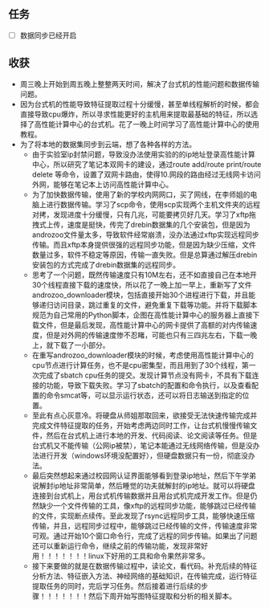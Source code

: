 ## 任务

* [ ] 数据同步已经开启



## 收获

* 周三晚上开始到周五晚上整整两天时间，解决了台式机的性能问题和数据传输问题。
* 因为台式机的性能导致特征提取过程十分缓慢，甚至单线程解析的时候，都会直接导致cpu爆炸，所以寻求性能更好的主机用来提取最基础的特征，所以选择了高性能计算中心的台式机。花了一晚上时间学习了高性能计算中心的使用教程。
* 为了将本地的数据集同步到云端，想了各种各样的方法。
  * 由于实验室ip封禁问题，导致没办法使用实验的的ip地址登录高性能计算中心，所以研究了笔记本双网卡的建设，通过route add/route print/route delete 等命令，设置了双网卡路由，使得10.网段的路由经过无线网卡访问外网，能够在笔记本上访问高性能计算中心。
  * 为了加快数据传输，使用了新的学校内网网口，买了网线，在李师姐的电脑上进行数据传输。学习了scp命令，使用scp实现两个主机文件夹的远程对拷，发现进度十分缓慢，只有几兆，可能要拷贝好几天。学习了xftp拖拽式上传，速度是挺快，传完了drebin数据集的几个安装包，但是因为androzoo文件量太多，导致软件经常崩溃，没办法通过xftp实现远程同步传输。而且xftp本身提供很强的远程同步功能，但是因为缺少压缩，文件数量过多，软件不稳定等原因，传输一直失败。但是总算通过解压drebin安装包的方式完成了drebin数据集的远程同步。
  * 思考了一个问题，既然传输速度只有10M左右，还不如直接自己在本地开30个线程直接下载的速度快，所以花了一晚上加一早上，重新写了文件androzoo_downloader模块，包括直接开始30个进程进行下载，并且能够递归访问目录，跳过重复的文件，避免重复下载等功能。并将下载脚本规范为自己常用的Python脚本，企图在高性能计算中心的服务器上直接下载文件，但是最后发现，高性能计算中心的网卡提供了高额的对内传输速度，但是对外网的传输速度惨不忍睹，可能也只有三四兆左右，下载一晚上，就下载了一小部分。
  * 在重写androzoo_downloader模块的时候，考虑使用高性能计算中心的cpu节点进行计算任务，也不是cpu密集型，而且用到了30个线程，第一次完成了sbatch cpu任务的提交。发现计算节点没有网卡，不具有下载连接的功能，导致下载失败。学习了sbatch的配置和命令执行，以及查看配置的命令smcat等，可以显示运行状态，还可以将日志输送到指定的位置。
  * 至此有点心灰意冷。将硬盘从师姐那取回来，欲接受无法快速传输完成并完成文件特征提取的任务，开始考虑两边同时工作，让台式机慢慢传输文件，然后在台式机上进行本地的开发、代码阅读、论文阅读等任务。但是台式机又不能传输（公网ip被禁），笔记本能通过无线网络传输，但是没办法进行开发（windows环境没配置好），但硬盘数据只有一份，彻底没办法。
  * 最后突然想起来通过校园网认证界面能够看到登录ip地址，然后下午学弟说解封ip地址非常简单，然后睡觉的功夫就解封的ip地址。就可以将硬盘连接到台式机上，用台式机传输数据并且用台式机完成开发工作。但是仍然缺少一个文件传输的工具，像xftp的远程同步功能，能够跳过已经传输的文件，实现断点续传。至此发现了rsync远程同步工具，能够快速压缩传输，并且，远程同步过程中，能够跳过已经传输的文件，传输速度非常可观。通过开始10个窗口命令行，完成了远程的同步传输。如果出了问题还可以重新运行命令，继续之前的传输功能，发现非常好用！！！！！！！linux下好用的工具和命令果然非常多。
  * 接下来要做的就是在数据传输过程中，读论文，看代码。补充后续的特征分析方法、特征嵌入方法、神经网络的基础知识，在传输完成，运行特征提取任务的同时，完后学习任务。然后接着进行后续的步骤！！！！！！！然后下周开始写图特征提取和分析的相关脚本。